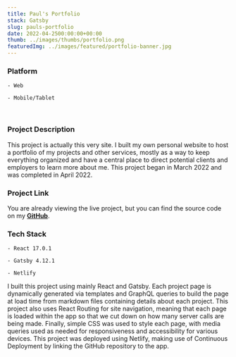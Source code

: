```yaml
---
title: Paul's Portfolio
stack: Gatsby
slug: pauls-portfolio
date: 2022-04-2500:00:00+00:00
thumb: ../images/thumbs/portfolio.png
featuredImg: ../images/featured/portfolio-banner.jpg
---
```


### Platform

    - Web

    - Mobile/Tablet

<br />

### Project Description

This project is actually this very site. I built my own personal website to host a portfolio of my projects and other services, mostly as a way to keep everything organized and have a central place to direct potential clients and employers to learn more about me. This project began in March 2022 and was completed in April 2022.

### Project Link

You are already viewing the live project, but you can find the source code on my [**GitHub**](https://github.com/PaulBrasfield/paul-portfolio).

### Tech Stack

    - React 17.0.1

    - Gatsby 4.12.1

    - Netlify

I built this project using mainly React and Gatsby. Each project page is dynamically generated via templates and GraphQL queries to build the page at load time from markdown files containing details about each project. This project also uses React Routing for site navigation, meaning that each page is loaded within the app so that we cut down on how many server
calls are being made. Finally, simple CSS was used to style each page, with media queries used as needed for responsiveness and accessibility for various devices. This project was deployed using Netlify, making use of Continuous Deployment by linking the GitHub repository to the app.
